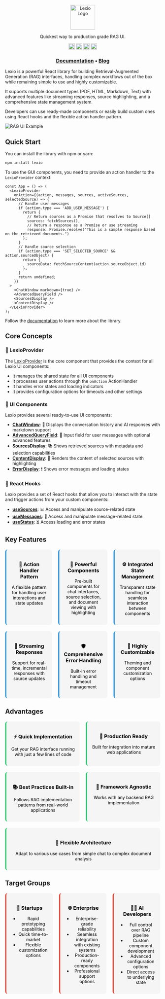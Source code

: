 <p align="center"><a href="https://renumics.com/lexio-ui"><img src="lexio/src/stories/assets/lexio logo transparent.png" alt="Lexio Logo" height="80"/></a></p>

<p align="center">Quickest way to production grade RAG UI. </p>

<p align="center">
<a href="https://github.com/Renumics/lexio/blob/main/LICENSE"><img src="https://img.shields.io/github/license/renumics/lexio" height="20"/></a>
  <a href="README.md"><img src="https://img.shields.io/github/actions/workflow/status/Renumics/lexio/check.yml" height="20"/></a>
  <a href="https://www.npmjs.com/package/lexio"><img src="https://img.shields.io/npm/v/lexio" height="20"/></a>
  <a href="https://pypi.org/project/lexio/"><img src="https://img.shields.io/pypi/v/lexio" height="20"/></a>
</p>

<h3 align="center">
<a href="https://renumics.com/lexio-ui"><b>Documentation</b></a> &bull;
<a href="https://renumics.com/blog/"><b>Blog</b></a>
</h3>

Lexio is a powerful React library for building Retrieval-Augmented Generation (RAG) interfaces, handling complex workflows out of the box while remaining simple to use and highly customizable.

It supports multiple document types (PDF, HTML, Markdown, Text) with advanced features like streaming responses, source highlighting, and a comprehensive state management system.

Developers can use ready-made components or easily build custom ones using React hooks and the flexible action handler pattern.

![RAG UI Example](lexio/src/stories/assets/shot_lexio_llama_index.png)

## Quick Start

You can install the library with npm or yarn:

```bash
npm install lexio
```

To use the GUI components, you need to provide an action handler to the `LexioProvider` context:

```tsx
const App = () => (
  <LexioProvider
    onAction={(action, messages, sources, activeSources, selectedSource) => {
      // Handle user messages
      if (action.type === 'ADD_USER_MESSAGE') {
        return {
          // Return sources as a Promise that resolves to Source[]
          sources: fetchSources(),
          // Return a response as a Promise or use streaming
          response: Promise.resolve("This is a sample response based on the retrieved documents.")
        };
      }
      // Handle source selection
      if (action.type === 'SET_SELECTED_SOURCE' && action.sourceObject) {
        return {
          sourceData: fetchSourceContent(action.sourceObject.id)
        };
      }
      return undefined;
    }}
  >
    <ChatWindow markdown={true} />
    <AdvancedQueryField />
    <SourcesDisplay />
    <ContentDisplay />
  </LexioProvider>
);
```

Follow the [documentation](https://renumics.com/lexio/) to learn more about the library.

## Core Concepts

### 🔄 LexioProvider

The [LexioProvider](lexio%2Flib%2Fcomponents%2FLexioProvider%2Fprovider.tsx) is the core component that provides the context for all Lexio UI components:
- It manages the shared state for all UI components
- It processes user actions through the `onAction` ActionHandler
- It handles error states and loading indicators
- It provides configuration options for timeouts and other settings

### 🧩 UI Components 

Lexio provides several ready-to-use UI components:

- **[ChatWindow](lexio%2Flib%2Fcomponents%2FChatWindow%2FChatWindow.tsx)**: 💬 Displays the conversation history and AI responses with markdown support
- **[AdvancedQueryField](lexio%2Flib%2Fcomponents%2FAdvancedQueryField%2FAdvancedQueryField.tsx)**: 📝 Input field for user messages with optional advanced features
- **[SourcesDisplay](lexio%2Flib%2Fcomponents%2FSourcesDisplay%2FSourcesDisplay.tsx)**: 📚 Shows retrieved sources with metadata and selection capabilities
- **[ContentDisplay](lexio%2Flib%2Fcomponents%2FContentDisplay%2FContentDisplay.tsx)**: 📄 Renders the content of selected sources with highlighting
- **[ErrorDisplay](lexio%2Flib%2Fcomponents%2FErrorDisplay%2FErrorDisplay.tsx)**: ❗ Shows error messages and loading states

### 🔗 React Hooks

Lexio provides a set of React hooks that allow you to interact with the state and trigger actions from your custom components:

- **[useSources](lexio%2Flib%2Fhooks%2Fhooks.ts)**: 📊 Access and manipulate source-related state
- **[useMessages](lexio%2Flib%2Fhooks%2Fhooks.ts)**: 💌 Access and manipulate message-related state
- **[useStatus](lexio%2Flib%2Fhooks%2Fhooks.ts)**: ⏳ Access loading and error states

## Key Features

<div align="center">
  <div style="display: grid; grid-template-columns: repeat(3, 1fr); gap: 20px; margin: 20px 0; color: #000;">
    <div style="background-color: #f5f5f5; border-radius: 8px; padding: 15px; border-left: 4px solid #3498db;">
      <h3>🔄 Action Handler Pattern</h3>
      <p style="color: #000;">A flexible pattern for handling user interactions and state updates</p>
    </div>
    <div style="background-color: #f5f5f5; border-radius: 8px; padding: 15px; border-left: 4px solid #3498db;">
      <h3>🧩 Powerful Components</h3>
      <p style="color: #000;">Pre-built components for chat interfaces, source selection, and document viewing with highlighting</p>
    </div>
    <div style="background-color: #f5f5f5; border-radius: 8px; padding: 15px; border-left: 4px solid #3498db;">
      <h3>⚙️ Integrated State Management</h3>
      <p style="color: #000;">Transparent state handling for seamless interaction between components</p>
    </div>
    <div style="background-color: #f5f5f5; border-radius: 8px; padding: 15px; border-left: 4px solid #3498db;">
      <h3>🌊 Streaming Responses</h3>
      <p style="color: #000;">Support for real-time, incremental responses with source updates</p>
    </div>
    <div style="background-color: #f5f5f5; border-radius: 8px; padding: 15px; border-left: 4px solid #3498db;">
      <h3>🛡️ Comprehensive Error Handling</h3>
      <p style="color: #000;">Built-in error handling and timeout management</p>
    </div>
    <div style="background-color: #f5f5f5; border-radius: 8px; padding: 15px; border-left: 4px solid #3498db;">
      <h3>🎨 Highly Customizable</h3>
      <p style="color: #000;">Theming and component customization options</p>
    </div>
  </div>
</div>

## Advantages

<div align="center">
  <div style="display: grid; grid-template-columns: repeat(2, 1fr); gap: 20px; margin: 20px 0; color: #000;">
    <div style="background-color: #f5f5f5; border-radius: 8px; padding: 15px; border-left: 4px solid #2ecc71;">
      <h3>⚡ Quick Implementation</h3>
      <p style="color: #000;">Get your RAG interface running with just a few lines of code</p>
    </div>
    <div style="background-color: #f5f5f5; border-radius: 8px; padding: 15px; border-left: 4px solid #2ecc71;">
      <h3>🚀 Production Ready</h3>
      <p style="color: #000;">Built for integration into mature web applications</p>
    </div>
    <div style="background-color: #f5f5f5; border-radius: 8px; padding: 15px; border-left: 4px solid #2ecc71;">
      <h3>📚 Best Practices Built-in</h3>
      <p style="color: #000;">Follows RAG implementation patterns from real-world applications</p>
    </div>
    <div style="background-color: #f5f5f5; border-radius: 8px; padding: 15px; border-left: 4px solid #2ecc71;">
      <h3>🔌 Framework Agnostic</h3>
      <p style="color: #000;">Works with any backend RAG implementation</p>
    </div>
  </div>
  <div style="background-color: #f5f5f5; border-radius: 8px; padding: 15px; border-left: 4px solid #2ecc71; max-width: 500px; margin: 0 auto; color: #000;">
    <h3>🧩 Flexible Architecture</h3>
    <p style="color: #000;">Adapt to various use cases from simple chat to complex document analysis</p>
  </div>
</div>

## Target Groups

<div align="center">
  <div style="display: grid; grid-template-columns: repeat(3, 1fr); gap: 20px; margin: 20px 0; color: #000;">
    <div style="background-color: #f5f5f5; border-radius: 8px; padding: 15px; border-left: 4px solid #e74c3c;">
      <h3>🚀 Startups</h3>
      <ul>
        <li style="color: #000;">Rapid prototyping capabilities</li>
        <li style="color: #000;">Quick time-to-market</li>
        <li style="color: #000;">Flexible customization options</li>
      </ul>
    </div>
    <div style="background-color: #f5f5f5; border-radius: 8px; padding: 15px; border-left: 4px solid #e74c3c;">
      <h3>🌐 Enterprise</h3>
      <ul>
        <li style="color: #000;">Enterprise-grade reliability</li>
        <li style="color: #000;">Seamless integration with existing systems</li>
        <li style="color: #000;">Production-ready components</li>
        <li style="color: #000;">Professional support options</li>
      </ul>
    </div>
    <div style="background-color: #f5f5f5; border-radius: 8px; padding: 15px; border-left: 4px solid #e74c3c;">
      <h3>👨‍💻 AI Developers</h3>
      <ul>
        <li style="color: #000;">Full control over RAG pipeline</li>
        <li style="color: #000;">Custom component development</li>
        <li style="color: #000;">Advanced configuration options</li>
        <li style="color: #000;">Direct access to underlying state</li>
      </ul>
    </div>
  </div>
</div>
